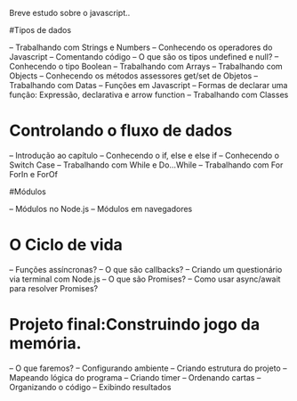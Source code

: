 Breve estudo sobre o javascript..

#Tipos de dados

– Trabalhando com Strings e Numbers
– Conhecendo os operadores do Javascript
– Comentando código
– O que são os tipos undefined e null?
– Conhecendo o tipo Boolean
– Trabalhando com Arrays
– Trabalhando com Objects
– Conhecendo os métodos assessores get/set de Objetos
– Trabalhando com Datas
– Funções em Javascript
– Formas de declarar uma função: Expressão, declarativa e arrow function
– Trabalhando com Classes


# Controlando o fluxo de dados

– Introdução ao capítulo
– Conhecendo o if, else e else if
– Conhecendo o Switch Case
– Trabalhando com While e Do…While
– Trabalhando com For ForIn e ForOf

#Módulos

– Módulos no Node.js
– Módulos em navegadores

# O Ciclo de vida 

– Funções assíncronas?
– O que são callbacks?
– Criando um questionário via terminal com Node.js
– O que são Promises?
– Como usar async/await para resolver Promises?

# Projeto final:Construindo jogo da memória.

– O que faremos?
– Configurando ambiente
– Criando estrutura do projeto
– Mapeando lógica do programa
– Criando timer
– Ordenando cartas
– Organizando o código
– Exibindo resultados